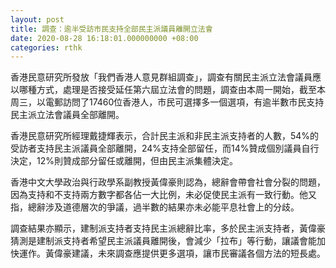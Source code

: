 ```yaml
---
layout: post
title: 調查：逾半受訪市民支持全部民主派議員離開立法會
date: 2020-08-28 16:18:01.000000000 +08:00
categories: rthk
---
```


香港民意研究所發放「我們香港人意見群組調查」，調查有關民主派立法會議員應以哪種方式，處理是否接受延任第六屆立法會的問題，調查由本周一開始，截至本周三，以電郵訪問了17460位香港人，市民可選擇多一個選項，有逾半數市民支持民主派立法會議員全部離開。

香港民意研究所經理戴捷輝表示，合計民主派和非民主派支持者的人數，54%的受訪者支持民主派議員全部離開，24%支持全部留任，而14%贊成個別議員自行決定，12%則贊成部分留任或離開，但由民主派集體決定。

香港中文大學政治與行政學系副教授黃偉豪則認為，總辭會帶會社會分裂的問題，因為支持和不支持兩方數字都各佔一大比例，未必促使民主派有一致行動。他又指，總辭涉及道德層次的爭議，過半數的結果亦未必能平息社會上的分歧。

調查結果亦顯示，建制派支持者支持民主派總辭比率，多於民主派支持者，黃偉豪猜測是建制派支持者希望民主派議員離開後，會減少「拉布」等行動，讓議會能加快運作。黃偉豪建議，未來調查應提供更多選項，讓市民審議各個方法的短長處。
